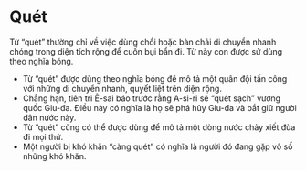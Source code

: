 # Quét

Từ “quét” thường chỉ về việc dùng chổi hoặc bàn chải di chuyển nhanh chóng trong diện tích rộng để cuốn bụi bẩn đi. Từ này con được sử dùng theo nghĩa bóng.
- Từ “quét” được dùng theo nghĩa bóng để mô tả một quân đội tấn công với những di chuyển nhanh, quyết liệt trên diện rộng. 
- Chẳng hạn, tiên tri Ê-sai báo trước rằng A-si-ri sẽ “quét sạch” vương quốc Giu-đa. Điều này có nghĩa là họ sẽ phá hủy Giu-đa và bắt giữ người dân nước này. 
- Từ “quét” cũng có thể được dùng để mô tả một dòng nước chảy xiết đùa đi mọi thứ. 
- Một người bị khó khăn “càng quét” có nghĩa là người đó đang gặp vô số những khó khăn.

